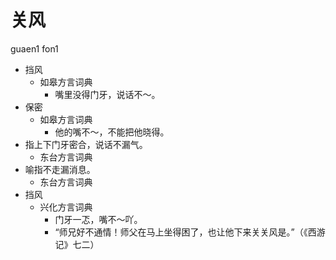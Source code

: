 





# 关风
guaen1 fon1
+ 挡风
  * 如皋方言词典
    - 嘴里没得门牙，说话不～。
+ 保密
  * 如皋方言词典
    - 他的嘴不～，不能把他晓得。
+ 指上下门牙密合，说话不漏气。
  * 东台方言词典
+ 喻指不走漏消息。
  * 东台方言词典
+ 挡风
  * 兴化方言词典
    - 门牙一忑，嘴不～吖。
    - “师兄好不通情！师父在马上坐得困了，也让他下来关关风是。”（《西游记》七二）
